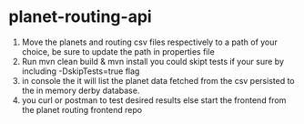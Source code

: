# planet-routing-api

1. Move the planets and routing csv files respectively to a path of your choice, be sure to update the path in properties file
2. Run mvn clean build & mvn install you could skipt tests if your sure by including -DskipTests=true flag
3. in console the it will list the planet data fetched from the csv persisted to the in memory derby database.
4. you curl or postman to test desired results else start the frontend from the planet routing frontend repo
